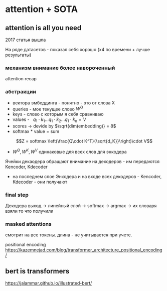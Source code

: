 # attention + SOTA

## attention is all you need

2017 статья вышла

На ряде датасетов - показал себя хорошо (х4 по времени + лучше результаты)

### механизм внимание более навороченный

attention recap

### абстракции

* вектора эмбеддинга - понятно - это от слова X
* queries - мое текущее слово $W^Q$
* keys - слово с которым я себя сравниваю
* values -   $q_1 \cdot k_1 ...q_1 \cdot k_2...q_1 \cdot k_n = V$
* scores $\rightarrow$ devide by $\sqrt{dim(embedding)} = 8$
* softmax * value = sum

$$Z = softmax \left(\frac{Q\cdot K^T}{\sqrt{d_K}}\right)\cdot V$$

* $W^Q, W^K, W^V$ одинаковые для всех слов для энкодера

Ячейки декаодера обращают внимание на декодеров - им передаются Kencoder, Kdecoder

* на последнем слое Энкодера и на входе всех декодеров - Kencoder, Kdecoder - они получают

### final step

Декодера выход $\rightarrow$ линейный слой $\rightarrow$ softmax $\rightarrow$ argmax $\rightarrow$ их словаря взяли то что получили

### masked attentions

смотрит на все токены. длина - не учитывается при учете.

positional encoding
<https://kazemnejad.com/blog/transformer_architecture_positional_encoding/>

## bert is transformers

<https://jalammar.github.io/illustrated-bert/>
